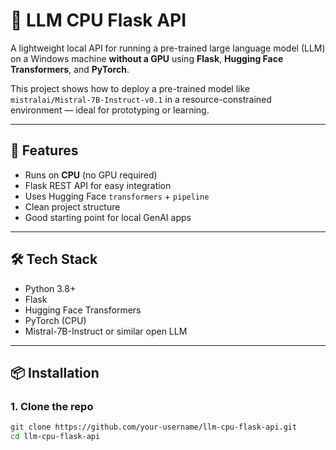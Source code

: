 # 🧠 LLM CPU Flask API

A lightweight local API for running a pre-trained large language model (LLM) on a Windows machine **without a GPU** using **Flask**, **Hugging Face Transformers**, and **PyTorch**.

This project shows how to deploy a pre-trained model like `mistralai/Mistral-7B-Instruct-v0.1` in a resource-constrained environment — ideal for prototyping or learning.

---

## 🚀 Features

- Runs on **CPU** (no GPU required)
- Flask REST API for easy integration
- Uses Hugging Face `transformers` + `pipeline`
- Clean project structure
- Good starting point for local GenAI apps

---

## 🛠️ Tech Stack

- Python 3.8+
- Flask
- Hugging Face Transformers
- PyTorch (CPU)
- Mistral-7B-Instruct or similar open LLM

---

## 📦 Installation

### 1. Clone the repo

```bash
git clone https://github.com/your-username/llm-cpu-flask-api.git
cd llm-cpu-flask-api
